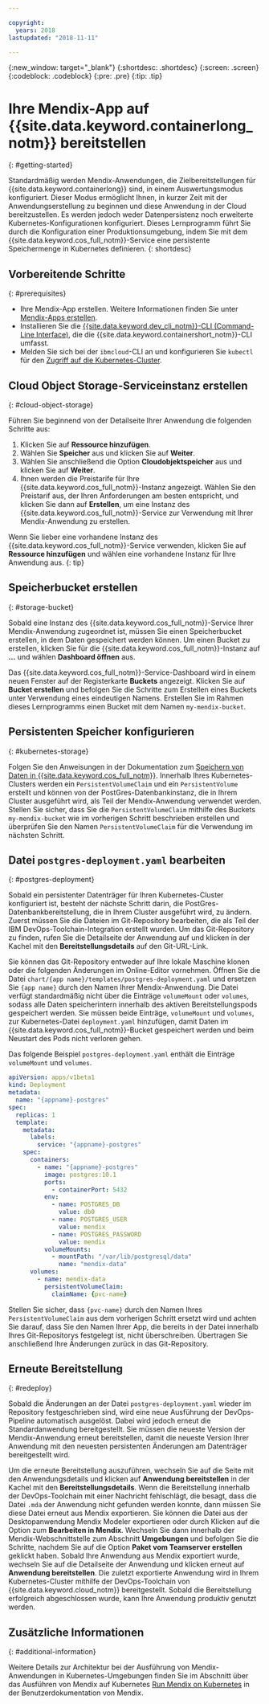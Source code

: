 ```yaml
---

copyright:
  years: 2018
lastupdated: "2018-11-11"

---
```


{:new_window: target="_blank"}
{:shortdesc: .shortdesc}
{:screen: .screen}
{:codeblock: .codeblock}
{:pre: .pre}
{:tip: .tip}

# Ihre Mendix-App auf {{site.data.keyword.containerlong_notm}} bereitstellen
{: #getting-started}

Standardmäßig werden Mendix-Anwendungen, die Zielbereitstellungen für {{site.data.keyword.containerlong}} sind, in einem Auswertungsmodus konfiguriert. Dieser Modus ermöglicht Ihnen, in kurzer Zeit mit der Anwendungserstellung zu beginnen und diese Anwendung in der Cloud bereitzustellen. Es werden jedoch weder Datenpersistenz noch erweiterte Kubernetes-Konfigurationen konfiguriert. Dieses Lernprogramm führt Sie durch die Konfiguration einer Produktionsumgebung, indem Sie mit dem {{site.data.keyword.cos_full_notm}}-Service eine persistente Speichermenge in Kubernetes definieren.
{: shortdesc}

## Vorbereitende Schritte
{: #prerequisites}

- Ihre Mendix-App erstellen. Weitere Informationen finden Sie unter [Mendix-Apps erstellen](/docs/apps/tutorials/tutorial_mendix_getting_started.html). 
- Installieren Sie die [{{site.data.keyword.dev_cli_notm}}-CLI (Command-Line Interface)](/docs/cli/index.html), die die {{site.data.keyword.containershort_notm}}-CLI umfasst.
- Melden Sie sich bei der `ibmcloud`-CLI an und konfigurieren Sie `kubectl` für den [Zugriff auf die Kubernetes-Cluster](/docs/containers/cs_tutorials.html#cs_cluster_tutorial_lesson3).

## Cloud Object Storage-Serviceinstanz erstellen
{: #cloud-object-storage}

Führen Sie beginnend von der Detailseite Ihrer Anwendung die folgenden Schritte aus: 
1. Klicken Sie auf **Ressource hinzufügen**.
2. Wählen Sie **Speicher** aus und klicken Sie auf **Weiter**.
3. Wählen Sie anschließend die Option **Cloudobjektspeicher** aus und klicken Sie auf **Weiter**.
4. Ihnen werden die Preistarife für Ihre {{site.data.keyword.cos_full_notm}}-Instanz angezeigt. Wählen Sie den Preistarif aus, der Ihren Anforderungen am besten entspricht, und klicken Sie dann auf **Erstellen**, um eine Instanz des {{site.data.keyword.cos_full_notm}}-Service zur Verwendung mit Ihrer Mendix-Anwendung zu erstellen. 

  Wenn Sie lieber eine vorhandene Instanz des {{site.data.keyword.cos_full_notm}}-Service verwenden, klicken Sie auf **Ressource hinzufügen** und wählen eine vorhandene Instanz für Ihre Anwendung aus. {: tip}

## Speicherbucket erstellen
{: #storage-bucket}

Sobald eine Instanz des {{site.data.keyword.cos_full_notm}}-Service Ihrer Mendix-Anwendung zugeordnet ist, müssen Sie einen Speicherbucket erstellen, in dem Daten gespeichert werden können. Um einen Bucket zu erstellen, klicken Sie für die {{site.data.keyword.cos_full_notm}}-Instanz auf **...** und wählen **Dashboard öffnen** aus.  

Das {{site.data.keyword.cos_full_notm}}-Service-Dashboard wird in einem neuen Fenster auf der Registerkarte **Buckets** angezeigt. Klicken Sie auf **Bucket erstellen** und befolgen Sie die Schritte zum Erstellen eines Buckets unter Verwendung eines eindeutigen Namens. Erstellen Sie im Rahmen dieses Lernprogramms einen Bucket mit dem Namen `my-mendix-bucket`.

## Persistenten Speicher konfigurieren
{: #kubernetes-storage}

Folgen Sie den Anweisungen in der Dokumentation zum [Speichern von Daten in {{site.data.keyword.cos_full_notm}}](/docs/containers/cs_storage_cos.html). Innerhalb Ihres Kubernetes-Clusters werden ein `PersistentVolumeClaim` und ein `PersistentVolume` erstellt und können von der PostGres-Datenbankinstanz, die in Ihrem Cluster ausgeführt wird, als Teil der Mendix-Anwendung verwendet werden. Stellen Sie sicher, dass Sie die `PersistentVolumeClaim` mithilfe des Buckets `my-mendix-bucket` wie im vorherigen Schritt beschrieben erstellen und überprüfen Sie den Namen `PersistentVolumeClaim` für die Verwendung im nächsten Schritt. 

## Datei `postgres-deployment.yaml` bearbeiten
{: #postgres-deployment}

Sobald ein persistenter Datenträger für Ihren Kubernetes-Cluster konfiguriert ist, besteht der nächste Schritt darin, die PostGres-Datenbankbereitstellung, die in Ihrem Cluster ausgeführt wird, zu ändern. Zuerst müssen Sie die Dateien im Git-Repository bearbeiten, die als Teil der IBM DevOps-Toolchain-Integration erstellt wurden. Um das Git-Repository zu finden, rufen Sie die Detailseite der Anwendung auf und klicken in der Kachel mit den **Bereitstellungsdetails** auf den Git-URL-Link.  

Sie können das Git-Repository entweder auf Ihre lokale Maschine klonen oder die folgenden Änderungen im Online-Editor vornehmen. Öffnen Sie die Datei `chart/{app name}/templates/postgres-deployment.yaml` und ersetzen Sie `{app name}` durch den Namen Ihrer Mendix-Anwendung. Die Datei verfügt standardmäßig nicht über die Einträge `volumeMount` oder `volumes`, sodass alle Daten speicherintern innerhalb des aktiven Bereitstellungspods gespeichert werden. Sie müssen beide Einträge, `volumeMount` und `volumes`, zur Kubernetes-Datei `deployment.yaml` hinzufügen, damit Daten im {{site.data.keyword.cos_full_notm}}-Bucket gespeichert werden und beim Neustart des Pods nicht verloren gehen.  

Das folgende Beispiel `postgres-deployment.yaml` enthält die Einträge `volumeMount` und `volumes`.  
```yaml
apiVersion: apps/v1beta1
kind: Deployment
metadata:
  name: "{appname}-postgres"
spec:
  replicas: 1
  template:
    metadata:
      labels:
        service: "{appname}-postgres"
    spec:
      containers:
        - name: "{appname}-postgres"
          image: postgres:10.1
          ports:
            - containerPort: 5432
          env:
            - name: POSTGRES_DB
              value: db0
            - name: POSTGRES_USER
              value: mendix
            - name: POSTGRES_PASSWORD
              value: mendix
          volumeMounts:
            - mountPath: "/var/lib/postgresql/data"
              name: "mendix-data"
      volumes:
        - name: mendix-data
          persistentVolumeClaim:
            claimName: {pvc-name}
```

Stellen Sie sicher, dass `{pvc-name}` durch den Namen Ihres `PersistentVolumeClaim` aus dem vorherigen Schritt ersetzt wird und achten Sie darauf, dass Sie den Namen Ihrer App, die bereits in der Datei innerhalb Ihres Git-Repositorys festgelegt ist, nicht überschreiben. Übertragen Sie anschließend Ihre Änderungen zurück in das Git-Repository.

## Erneute Bereitstellung
{: #redeploy}

Sobald die Änderungen an der Datei `postgres-deployment.yaml` wieder im Repository festgeschrieben sind, wird eine neue Ausführung der DevOps-Pipeline automatisch ausgelöst. Dabei wird jedoch erneut die Standardanwendung bereitgestellt. Sie müssen die neueste Version der Mendix-Anwendung erneut bereitstellen, damit die neueste Version Ihrer Anwendung mit den neuesten persistenten Änderungen am Datenträger bereitgestellt wird. 

Um die erneute Bereitstellung auszuführen, wechseln Sie auf die Seite mit den Anwendungsdetails und klicken auf **Anwendung bereitstellen** in der Kachel mit den **Bereitstellungsdetails**. Wenn die Bereitstellung innerhalb der DevOps-Toolchain mit einer Nachricht fehlschlägt, die besagt, dass die Datei `.mda` der Anwendung nicht gefunden werden konnte, dann müssen Sie diese Datei erneut aus Mendix exportieren. Sie können die Datei aus der Desktopanwendung Mendix Modeler exportieren oder durch Klicken auf die Option zum **Bearbeiten in Mendix**. Wechseln Sie dann innerhalb der Mendix-Webschnittstelle zum Abschnitt **Umgebungen** und befolgen Sie die Schritte, nachdem Sie auf die Option **Paket vom Teamserver erstellen** geklickt haben. Sobald Ihre Anwendung aus Mendix exportiert wurde, wechseln Sie auf die Detailseite der Anwendung und klicken erneut auf **Anwendung bereitstellen**. Die zuletzt exportierte Anwendung wird in Ihrem Kubernetes-Cluster mithilfe der DevOps-Toolchain von {{site.data.keyword.cloud_notm}} bereitgestellt. Sobald die Bereitstellung erfolgreich abgeschlossen wurde, kann Ihre Anwendung produktiv genutzt werden. 

## Zusätzliche Informationen
{: #additional-information}

Weitere Details zur Architektur bei der Ausführung von Mendix-Anwendungen in Kubernetes-Umgebungen finden Sie im Abschnitt über das Ausführen von Mendix auf Kubernetes [Run Mendix on Kubernetes](https://docs.mendix.com/deployment/docker/run-mendix-on-kubernetes) in der Benutzerdokumentation von Mendix. 
